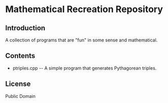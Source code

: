 Mathematical Recreation Repository
==================================


Introduction
------------

A collection of programs that are "fun" in some sense and mathematical.
 

Contents
--------

* ptriples.cpp -- A simple program that generates Pythagorean triples.


License
-------

Public Domain

